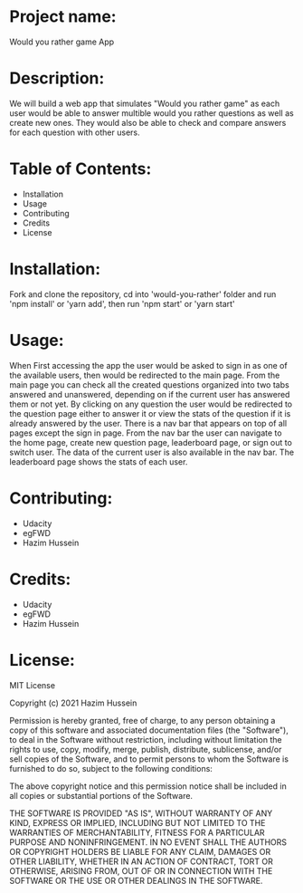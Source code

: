 # Project name: 
Would you rather game App


# Description: 
We will build a web app that simulates "Would you rather game" as each user would be able to answer multible would you rather questions as well as create new ones.
They would also be able to check and compare answers for each question with other users.

# Table of Contents: 
 - Installation
 - Usage
 - Contributing
 - Credits
 - License

# Installation: 
Fork and clone the repository, cd into 'would-you-rather' folder and run 'npm install' or 'yarn add', then run 'npm start' or 'yarn start'

# Usage:
When First accessing the app the user would be asked to sign in as one of the available users, then would be redirected to the main page.
From the main page you can check all the created questions organized into two tabs answered and unanswered, depending on if the current user has answered them or not yet.
By clicking on any question the user would be redirected to the question page either to answer it or view the stats of the question if it is already answered by the user.
There is a nav bar that appears on top of all pages except the sign in page.
From the nav bar the user can navigate to the home page, create new question page, leaderboard page, or sign out to switch user. The data of the current user is also available in the nav bar.
The leaderboard page shows the stats of each user.

# Contributing: 
 - Udacity
 - egFWD
 - Hazim Hussein

# Credits:
 - Udacity
 - egFWD
 - Hazim Hussein


# License:
MIT License

Copyright (c) 2021 Hazim Hussein

Permission is hereby granted, free of charge, to any person obtaining a copy
of this software and associated documentation files (the "Software"), to deal
in the Software without restriction, including without limitation the rights
to use, copy, modify, merge, publish, distribute, sublicense, and/or sell
copies of the Software, and to permit persons to whom the Software is
furnished to do so, subject to the following conditions:

The above copyright notice and this permission notice shall be included in all
copies or substantial portions of the Software.

THE SOFTWARE IS PROVIDED "AS IS", WITHOUT WARRANTY OF ANY KIND, EXPRESS OR
IMPLIED, INCLUDING BUT NOT LIMITED TO THE WARRANTIES OF MERCHANTABILITY,
FITNESS FOR A PARTICULAR PURPOSE AND NONINFRINGEMENT. IN NO EVENT SHALL THE
AUTHORS OR COPYRIGHT HOLDERS BE LIABLE FOR ANY CLAIM, DAMAGES OR OTHER
LIABILITY, WHETHER IN AN ACTION OF CONTRACT, TORT OR OTHERWISE, ARISING FROM,
OUT OF OR IN CONNECTION WITH THE SOFTWARE OR THE USE OR OTHER DEALINGS IN THE
SOFTWARE.
